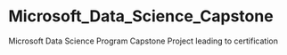 # Microsoft_Data_Science_Capstone
Microsoft Data Science Program Capstone Project leading to certification

